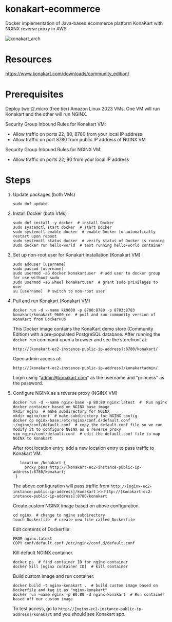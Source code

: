 # konakart-ecommerce
Docker implementation of Java-based ecommerce platform KonaKart with NGINX reverse proxy in AWS

![konakart_arch](https://github.com/carlyn-aarish/konakart-ecommerce/assets/87711685/7d30185c-b278-4427-bcf2-6820c8ded473)


# Resources
https://www.konakart.com/downloads/community_edition/

# Prerequisites
Deploy two t2.micro (free tier) Amazon Linux 2023 VMs. One VM will run Konakart and the other will run NGINX.

Security Group Inbound Rules for Konakart VM:
* Allow traffic on ports 22, 80, 8780 from your local IP address
* Allow traffic on port 8780 from public IP address of NGINX VM

Security Group Inbound Rules for NGINX VM:
* Allow traffic on ports 22, 80 from your local IP address

# Steps
1. Update packages (both VMs)
   ```
   sudo dnf update
   ```

2. Install Docker (both VMs)
   ```
   sudo dnf install -y docker  # install Docker
   sudo systemctl start docker  # start Docker
   sudo systemctl enable docker  # enable Docker to automatically restart upon reboot
   sudo systemctl status docker  # verify status of Docker is running
   sudo docker run hello-world  # test running hello-world container
   ```
   
3. Set up non-root user for Konakart installation (Konakart VM)
   ```
   sudo adduser [username]
   sudo passwd [username]
   sudo usermod -aG docker konakartuser  # add user to docker group for use without sudo
   sudo usermod -aG wheel konakartuser  # grant sudo privileges to user
   su [username]  # switch to non-root user
   
4. Pull and run Konakart (Konakart VM)
   ```
   docker run -d --name kk9600 -p 8780:8780 -p 8783:8783 konakart/konakart_9600_ce  # pull and run community version of KonaKart from DockerHub
   ```
   This Docker image contains the KonaKart demo store (Community Edition) with a pre-populated PostgreSQL database.
   After running the `docker run` command open a browser and see the storefront at:

   ```
   http://[konakart-ec2-instance-public-ip-address]:8780/konakart/
   ```
   Open admin access at:
   ```
   http://[konakart-ec2-instance-public-ip-address]/konakartadmin/
   ```
   Login using “admin@konakart.com” as the username and “princess” as the password.

5. Configure NGINX as a reverse proxy (NGINX VM)
   ```
   docker run -d --name nginx-base -p 80:80 nginx:latest  #  Run nginx docker container based on NGINX base image
   mkdir nginx  # make subdirectory for NGINX
   mkdir nginx/conf  # make subdirectory for NGINX config
   docker cp nginx-base:/etc/nginx/conf.d/default.conf ~/nginx/conf/default.conf  # copy the default.conf file so we can modify it to configure NGINX as a reverse proxy
   vim nginx/conf/default.conf  # edit the default.conf file to map NGINX to Konakart
   ```

   After root location entry, add a new location entry to pass traffic to Konakart VM.
   ```
      location /konakart {
        proxy_pass http://[konakart-ec2-instance-public-ip-address]:8780/konakart;
    }
   ```
   The above configuration will pass traffic from `http://[nginx-ec2-instance-public-ip-address]/konakart` >> `http://[konakart-ec2-instance-public-ip-address]:8780/konakart`

   Create custom NGINX image based on above configuration.

   ```
   cd nginx  # change to nginx subdirectory
   touch Dockerfile  # create new file called Dockerfile
   ```

   Edit contents of Dockerfile:
   ```
   FROM nginx:latest 
   COPY conf/default.conf /etc/nginx/conf.d/default.conf
   ```

   Kill default NGINX container.
   ```
   docker ps  # find container ID for nginx container
   docker kill [nginx container ID]  # kill container
   ```
   
   Build custom image and run container.
   ```
   docker build -t nginx-konakart .  # build custom image based on Dockerfile and tag it as "nginx-konakart"
   docker run –name nginx -p 80:80 -d nginx-konakart  # Run container based off our custom image
   ```

   To test access, go to `http://[nginx-ec2-instance-public-ip-address]/konakart` and you should see Konakart app.
